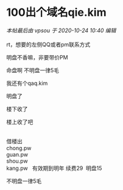 # 100出个域名qie.kim


<i class="pstatus"> 本帖最后由 vpsou 于 2020-10-24 10:40 编辑 </i><br />
<br />
rt，想要的左侧QQ或者pm联系方式

明盘不香嘛，非要带价PM<img src="static/image/smiley/yct/022.gif" smilieid="42" border="0" alt="" />

命盘啊 不明盘一律5毛

我还有个qaq.kim<img id="aimg_xycCP" onclick="zoom(this, this.src, 0, 0, 0)" class="zoom" src="https://cdn.jsdelivr.net/gh/hishis/forum-master/public/images/patch.gif" onmouseover="img_onmouseoverfunc(this)" onload="thumbImg(this)" border="0" alt="" />

明盘了

楼下收了

楼上收了吧<img id="aimg_w39rK" onclick="zoom(this, this.src, 0, 0, 0)" class="zoom" src="https://cdn.jsdelivr.net/gh/hishis/forum-master/public/images/patch.gif" onmouseover="img_onmouseoverfunc(this)" onload="thumbImg(this)" border="0" alt="" />

<br />
借楼出<br />
chong.pw<br />
guan.pw<br />
shou.pw<br />
kang.pw&nbsp; &nbsp;有效期到明年 续费29&nbsp;&nbsp;明盘15

不明盘一律5毛
